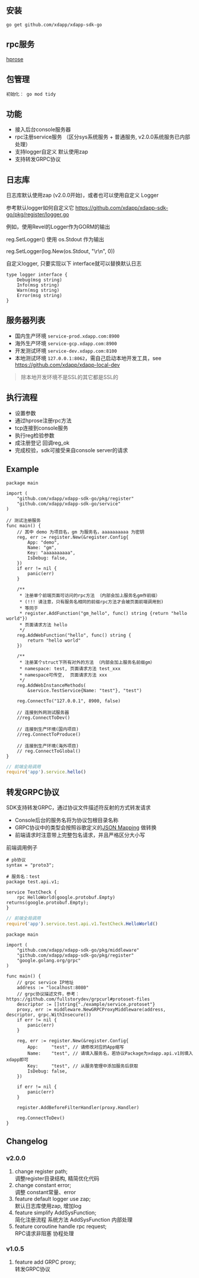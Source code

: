 安装
----------
```
go get github.com/xdapp/xdapp-sdk-go
```

rpc服务
----------

[hprose](https://github.com/hprose/hprose-golang/)


包管理
----------
    初始化： go mod tidy

功能
----------
- 接入后台console服务器
- rpc注册service服务 （区分sys系统服务 + 普通服务, v2.0.0系统服务已内部处理）
- 支持logger自定义 默认使用zap
- 支持转发GRPC协议

日志库
----------
日志库默认使用zap (v2.0.0开始)，或者也可以使用自定义 Logger

参考默认logger如何自定义它 https://github.com/xdapp/xdapp-sdk-go/pkg/register/logger.go

例如，使用Revel的Logger作为GORM的输出

reg.SetLogger()
使用 os.Stdout 作为输出

reg.SetLogger(log.New(os.Stdout, "\r\n", 0))

自定义logger, 只要实现以下 interface就可以替换默认日志

```golang
type logger interface {
    Debug(msg string)
    Info(msg string)
    Warn(msg string)
    Error(msg string)
}
```

服务器列表
----------

* 国内生产环境 `service-prod.xdapp.com:8900`
* 海外生产环境 `service-gcp.xdapp.com:8900`
* 开发测试环境 `service-dev.xdapp.com:8100`
* 本地测试环境 `127.0.0.1:8062`，需自己启动本地开发工具，see https://github.com/xdapp/xdapp-local-dev

> 除本地开发环境不是SSL的其它都是SSL的

执行流程
----------
- 设置参数
- 通过hprose注册rpc方法 
- tcp连接到console服务 
- 执行reg检验参数
- 成注册登记 回调reg_ok
- 完成校验，sdk可接受来自console server的请求

Example
----------
```golang
package main

import (
    "github.com/xdapp/xdapp-sdk-go/pkg/register"
    "github.com/xdapp/xdapp-sdk-go/service"
)

// 测试注册服务
func main() {
    // 其中 demo 为项目名，gm 为服务名，aaaaaaaaaa 为密钥
    reg, err := register.New(&register.Config{
        App: "demo",
        Name: "gm",
        Key: "aaaaaaaaaa",
        IsDebug: false,
    })
    if err != nil {
        panic(err)
    }

    /**
     * 注册单个前端页面可访问的rpc方法 （内部会加上服务名gm作前缀）
     * (!!! 请注意，只有服务名相同的前缀rpc方法才会被页面前端调用到)
     * 等同于
     * register.AddFunction("gm_hello", func() string {return "hello world"})
     * 页面请求方法 hello
     */
    reg.AddWebFunction("hello", func() string {
        return "hello world"
    })

    /**
     * 注册某个struct下所有对外的方法 （内部会加上服务名前缀gm）
     * namespace: test, 页面请求方法 test_xxx
     * namespace可传空,  页面请求方法 xxx
     */
    reg.AddWebInstanceMethods(
        &service.TestService{Name: "test"}, "test")

    reg.ConnectTo("127.0.0.1", 8900, false)

    // 连接到外网测试服务器
    //reg.ConnectToDev()

    // 连接到生产环境(国内项目)
    //reg.ConnectToProduce()

    // 连接到生产环境(海外项目)
    // reg.ConnectToGlobal()
}
```

```js
// 前端全局调用
require('app').service.hello()
```

转发GRPC协议
----------

SDK支持转发GRPC，通过协议文件描述符反射的方式转发请求

* Console后台的服务名将为协议包根目录名称
* GRPC协议中的类型会按照谷歌定义的[JSON Mapping](https://developers.google.com/protocol-buffers/docs/proto3#json) 做转换
* 前端请求时注意带上完整包名请求，并且严格区分大小写

前端调用例子
```proto3
# pb协议
syntax = "proto3";

# 服务名：test
package test.api.v1;

service TextCheck {
    rpc HelloWorld(google.protobuf.Empty) returns(google.protobuf.Empty);
}
```
```js
// 前端全局调用
require('app').service.test.api.v1.TextCheck.HelloWorld()
```

```golang
package main

import (
	"github.com/xdapp/xdapp-sdk-go/pkg/middleware"
	"github.com/xdapp/xdapp-sdk-go/pkg/register"
	"google.golang.org/grpc"
)

func main() {
	// grpc service IP地址
	address := "localhost:8080"
	// grpc协议描述文件，参考：https://github.com/fullstorydev/grpcurl#protoset-files
	descriptor := []string{"./example/service.protoset"}
	proxy, err := middleware.NewGRPCProxyMiddleware(address, descriptor, grpc.WithInsecure())
	if err != nil {
		panic(err)
	}

	reg, err := register.New(&register.Config{
		App:     "test", // 请修改对应的App缩写
		Name:    "test", // 请填入服务名，若协议Package为xdapp.api.v1则填入xdapp即可
		Key:     "test", // 从服务管理中添加服务后获取
		IsDebug: false,
	})

	if err != nil {
		panic(err)
	}

	register.AddBeforeFilterHandler(proxy.Handler)

	reg.ConnectToDev()
}
```

Changelog
----------

### v2.0.0
1. change register path;<br/>
调整register目录结构, 精简优化代码
2. change constant error;<br/>
调整 constant常量、error
3. feature default logger use zap;<br/>
默认日志库使用zap, 增加log
4. feature simplify AddSysFunction;<br/>
简化注册流程 系统方法 AddSysFunction 内部处理
5. feature coroutine handle rpc request;<br/>
RPC请求非阻塞 协程处理

### v1.0.5
1. feature add GRPC proxy;<br/>
转发GRPC协议